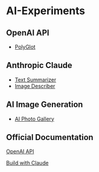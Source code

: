 # AI-Experiments

## OpenAI API
- [PolyGlot](https://polly-glot.pages.dev/)

## Anthropic Claude
- [Text Summarizer](https://the-summarizer-app.pages.dev/)
- [Image Describer](https://image-describer-app.pages.dev/)

## AI Image Generation
- [AI Photo Gallery](https://ai-photo-gallery-by-s4ch1.netlify.app/)

## Official Documentation
<p><a href="https://platform.openai.com/docs/concepts">OpenAI API</a></p>
<p><a href="https://docs.anthropic.com/en/home">Build with Claude</a></p>
